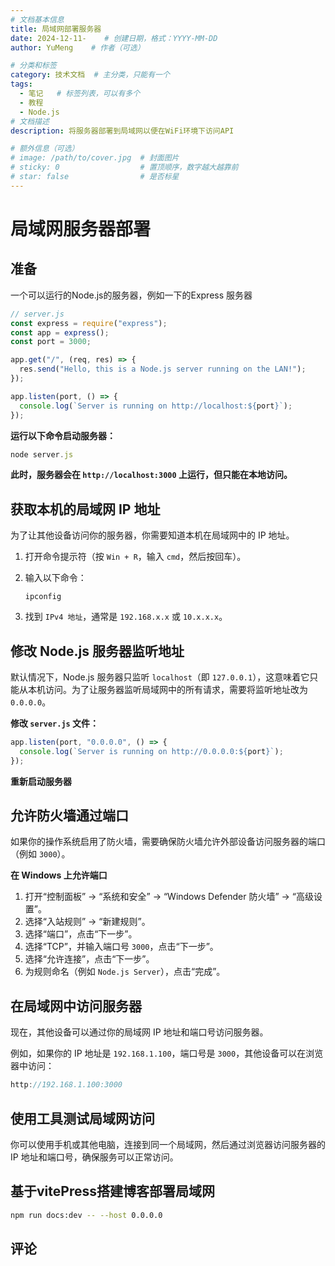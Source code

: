 ```yaml
---
# 文档基本信息
title: 局域网部署服务器
date: 2024-12-11-    # 创建日期，格式：YYYY-MM-DD
author: YuMeng    # 作者（可选）

# 分类和标签
category: 技术文档  # 主分类，只能有一个
tags: 
  - 笔记   # 标签列表，可以有多个
  - 教程   
  - Node.js
# 文档描述
description: 将服务器部署到局域网以便在WiFi环境下访问API

# 额外信息（可选）
# image: /path/to/cover.jpg  # 封面图片
# sticky: 0                  # 置顶顺序，数字越大越靠前
# star: false                # 是否标星
---
```


<ReadingProgress/>


# 局域网服务器部署

## 准备

一个可以运行的Node.js的服务器，例如一下的Express 服务器

```js
// server.js
const express = require("express");
const app = express();
const port = 3000;

app.get("/", (req, res) => {
  res.send("Hello, this is a Node.js server running on the LAN!");
});

app.listen(port, () => {
  console.log(`Server is running on http://localhost:${port}`);
});
```

**运行以下命令启动服务器：**

```js
node server.js
```

**此时，服务器会在 `http://localhost:3000` 上运行，但只能在本地访问。**

## 获取本机的局域网 IP 地址

为了让其他设备访问你的服务器，你需要知道本机在局域网中的 IP 地址。

1. 打开命令提示符（按 `Win + R`，输入 `cmd`，然后按回车）。

2. 输入以下命令：

   ```
   ipconfig
   ```

3. 找到 `IPv4 地址`，通常是 `192.168.x.x` 或 `10.x.x.x`。

## 修改 Node.js 服务器监听地址

默认情况下，Node.js 服务器只监听 `localhost`（即 `127.0.0.1`），这意味着它只能从本机访问。为了让服务器监听局域网中的所有请求，需要将监听地址改为 `0.0.0.0`。

**修改 `server.js` 文件：**

```js
app.listen(port, "0.0.0.0", () => {
  console.log(`Server is running on http://0.0.0.0:${port}`);
});
```

**重新启动服务器**

## 允许防火墙通过端口

如果你的操作系统启用了防火墙，需要确保防火墙允许外部设备访问服务器的端口（例如 `3000`）。

**在 Windows 上允许端口**

1. 打开“控制面板” -> “系统和安全” -> “Windows Defender 防火墙” -> “高级设置”。
2. 选择“入站规则” -> “新建规则”。
3. 选择“端口”，点击“下一步”。
4. 选择“TCP”，并输入端口号 `3000`，点击“下一步”。
5. 选择“允许连接”，点击“下一步”。
6. 为规则命名（例如 `Node.js Server`），点击“完成”。

## 在局域网中访问服务器

现在，其他设备可以通过你的局域网 IP 地址和端口号访问服务器。

例如，如果你的 IP 地址是 `192.168.1.100`，端口号是 `3000`，其他设备可以在浏览器中访问：

```js
http://192.168.1.100:3000
```

## 使用工具测试局域网访问

你可以使用手机或其他电脑，连接到同一个局域网，然后通过浏览器访问服务器的 IP 地址和端口号，确保服务可以正常访问。

## 基于vitePress搭建博客部署局域网

```bash
npm run docs:dev -- --host 0.0.0.0 
```

## 评论
<Giscus />